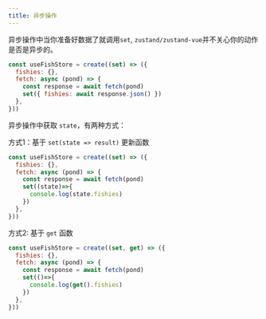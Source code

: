 ```yaml
---
title: 异步操作
---
```


异步操作中当你准备好数据了就调用`set`, `zustand/zustand-vue`并不关心你的动作是否是异步的。
```js
const useFishStore = create((set) => ({
  fishies: {},
  fetch: async (pond) => {
    const response = await fetch(pond)
    set({ fishies: await response.json() })
  },
}))
```


异步操作中获取 `state`，有两种方式：

方式1：基于 `set(state => result)` 更新函数
```js
const useFishStore = create((set) => ({
  fishies: {},
  fetch: async (pond) => {
    const response = await fetch(pond)
    set((state)=>{
      console.log(state.fishies)
    })
  },
}))
```

方式2: 基于 `get` 函数
```js
const useFishStore = create((set, get) => ({
  fishies: {},
  fetch: async (pond) => {
    const response = await fetch(pond)
    set(()=>{
      console.log(get().fishies)
    })
  },
}))
```

